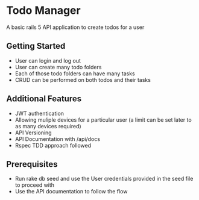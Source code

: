 # Todo Manager

A basic rails 5 API application to create todos for a user

## Getting Started
* User can login and log out
* User can create many todo folders
* Each of those todo folders can have many tasks
* CRUD can be performed on both todos and their tasks

## Additional Features
* JWT authentication
* Allowing muliple devices for a particular user (a limit can be set later to as many devices required)
* API Versioning
* API Documentation with /api/docs
* Rspec TDD approach followed

## Prerequisites
* Run rake db seed and use the User credentials provided in the seed file to proceed with
* Use the API documentation to follow the flow
 

